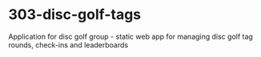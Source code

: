 # 303-disc-golf-tags
Application for disc golf group - static web app for managing disc golf tag rounds, check-ins and leaderboards
